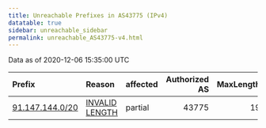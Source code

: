 ```yaml
---
title: Unreachable Prefixes in AS43775 (IPv4)
datatable: true
sidebar: unreachable_sidebar
permalink: unreachable_AS43775-v4.html
---
```


Data as of 2020-12-06 15:35:00 UTC


<div class="datatable-begin"></div>

| Prefix                                                   | Reason                                                                                                    | affected   |   Authorized AS |   MaxLength | Anchor                                         |   unreachable /24s |
|:---------------------------------------------------------|:----------------------------------------------------------------------------------------------------------|:-----------|----------------:|------------:|:-----------------------------------------------|-------------------:|
| [91.147.144.0/20](https://stat.ripe.net/91.147.144.0/20) | [INVALID LENGTH](https://rpki-validator.ripe.net/announcement-preview?asn=AS43775&prefix=91.147.144.0/20) | partial    |           43775 |          19 | [RIPE](unreachable_RIPE_NCC_RPKI_Root-v4.html) |                 16 |

<div class="datatable-end"></div>
